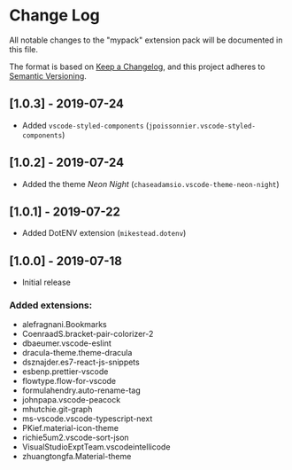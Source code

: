 # Change Log

All notable changes to the "mypack" extension pack will be documented in this file.

The format is based on [Keep a Changelog](https://keepachangelog.com/en/1.0.0/),
and this project adheres to [Semantic Versioning](https://semver.org/spec/v2.0.0.html).

## [1.0.3] - 2019-07-24

- Added `vscode-styled-components` (`jpoissonnier.vscode-styled-components`)

## [1.0.2] - 2019-07-24

- Added the theme _Neon Night_ (`chaseadamsio.vscode-theme-neon-night`)

## [1.0.1] - 2019-07-22

- Added DotENV extension (`mikestead.dotenv`)

## [1.0.0] - 2019-07-18

- Initial release

### Added extensions:

- alefragnani.Bookmarks
- CoenraadS.bracket-pair-colorizer-2
- dbaeumer.vscode-eslint
- dracula-theme.theme-dracula
- dsznajder.es7-react-js-snippets
- esbenp.prettier-vscode
- flowtype.flow-for-vscode
- formulahendry.auto-rename-tag
- johnpapa.vscode-peacock
- mhutchie.git-graph
- ms-vscode.vscode-typescript-next
- PKief.material-icon-theme
- richie5um2.vscode-sort-json
- VisualStudioExptTeam.vscodeintellicode
- zhuangtongfa.Material-theme
